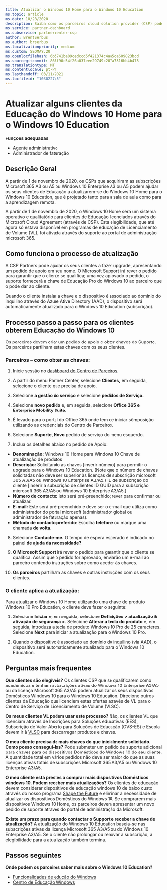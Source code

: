 ```yaml
---
title: Atualizar o Windows 10 Home para o Windows 10 Education
ms.topic: article
ms.date: 10/28/2020
description: Saiba como os parceiros cloud solution provider (CSP) podem atualizar alguns dos seus clientes de Educação do Windows 10 Home para o Windows 10 Education
ms.service: partner-dashboard
ms.subservice: partnercenter-csp
author: BrentSerbus
ms.author: brserbus
ms.localizationpriority: medium
ms.custom: SEOMAY.20
ms.openlocfilehash: 6b5741ba09cedccd5f421374c4aa5ca609823bcd
ms.sourcegitcommit: 868f90c54f26a037eee29749c207a7316bb4b475
ms.translationtype: MT
ms.contentlocale: pt-PT
ms.lasthandoff: 03/11/2021
ms.locfileid: "103022745"
---
```

# <a name="upgrade-some-education-customers-from-windows-10-home-to-windows-10-education"></a>Atualizar alguns clientes da Educação do Windows 10 Home para o Windows 10 Education

**Funções adequadas**

- Agente administrativo
- Administrador de faturação

## <a name="overview"></a>Descrição Geral

A partir de 1 de novembro de 2020, os CSPs que adquiriram as subscrições Microsoft 365 A3 ou A5 ou Windows 10 Enterprise A3 ou A5 podem ajudar os seus clientes de Educação a atualizarem-se do Windows 10 Home para o Windows 10 Education, que é projetado tanto para a sala de aula como para a aprendizagem remota.

A partir de 1 de novembro de 2020, o Windows 10 Home será um sistema operativo e qualitatório para clientes de Educação licenciados através do Microsoft Cloud Agreement (através de CSP). Esta elegibilidade, que até agora só estava disponível em programas de educação de Licenciamento de Volume (VL), foi ativada através do suporte ao portal de administração microsoft 365. 

## <a name="how-the-upgrade-process-works"></a>Como funciona o processo de atualização

A CSP Partners pode ajudar os seus clientes a fazer upgrade, apresentando um pedido de apoio em seu nome. O Microsoft Support irá rever o pedido para garantir que o cliente se qualifica; uma vez aprovado o pedido, o suporte fornecerá a chave de Educação Pro do Windows 10 ao parceiro que o pode dar ao cliente.

Quando o cliente instalar a chave e o dispositivo é associado ao domínio do inquilino através do Azure Ative Directory (AAD), o dispositivo será automaticamente atualizado para o Windows 10 Education (subscrição).   

## <a name="step-by-step-process-for-customers-to-get-windows-10-education"></a>Processo passo a passo para os clientes obterem Educação do Windows 10

Os parceiros devem criar um pedido de apoio e obter chaves do Suporte. Os parceiros partilham estas chaves com os seus clientes.

### <a name="partners--how-to-get-the-keys"></a>Parceiros – como obter as chaves:

1. Inicie sessão no [dashboard do Centro de Parceiros](https://partner.microsoft.com/dashboard).

2. A partir do menu Partner Center, selecione **Clientes,** em seguida, selecione o cliente que precisa de apoio.

3. Selecione **a gestão do serviço** e selecione **pedidos de Serviço.**

4. Selecione **novo pedido** e, em seguida, selecione **Office 365 e Enterprise Mobility Suite**.

5. É levado para o portal do Office 365 onde tem de iniciar sômposição utilizando as credenciais do Centro de Parceiros.

6. Selecione **Suporte, Novo** pedido de serviço do menu esquerdo.

7. Inclua os detalhes abaixo no pedido de Apoio:

- **Denominação:** Windows 10 Home para Windows 10 Chave de atualização de produtos
- **Descrição:** Solicitando as chaves [inserir número] para permitir o upgrade para o Windows 10 Education. (Note que o número de chaves solicitadas não deve ser superior às licenças de subscrição microsoft 365 A3/A5 ou Windows 10 Enterprise A3/A5.) ID de subscrição do cliente [inserir a subscrição de clientes ID GUID para a subscrição microsoft 365 A3/A5 ou Windows 10 Enterprise A3/A5.]
- **Número de contacto:** Isto será pré-preenchido; rever para confirmar ou atualizar.
- **E-mail:** Este será pré-preenchido e deve ser o e-mail que utiliza como administrador do portal microsoft (administrador global ou administrador de faturação apenas).
- **Método de contacto preferido**: Escolha **telefone** ou marque uma chamada **de volta**.

8. Selecione **Contacte-me.** O tempo de espera esperado é indicado no painel **de ajuda da necessidade?**

9. **O Microsoft Support** irá rever o pedido para garantir que o cliente se qualifica. Assim que o pedido for aprovado, enviarão um e-mail ao parceiro contendo instruções sobre como aceder às chaves.

10. **Os parceiros** partilham as chaves e outras instruções com os seus clientes.

### <a name="customer-applies-the-upgrade"></a>O cliente aplica a atualização:

Para atualizar o Windows 10 Home utilizando uma chave de produto Windows 10 Pro Education, o cliente deve fazer o seguinte:  

1. Selecione **Iniciar** e, em seguida, selecione **Definições > atualização & ativação de segurança >**. Selecione **Alterar a tecla do produto** e, em seguida, introduza a tecla de produto Windows 10 Pro de 25 caracteres. Selecione **Next** para iniciar a atualização para o Windows 10 Pro.

2. Quando o dispositivo é associado ao domínio do inquilino (via AAD), o dispositivo será automaticamente atualizado para o Windows 10 Education.  

## <a name="frequently-asked-questions"></a>Perguntas mais frequentes

**Que clientes são elegíveis?**
Os clientes CSP que se qualificarem como académicos e tenham subscrições ativas do Windows 10 Enterprise A3/A5 ou da licença Microsoft 365 A3/A5 podem atualizar os seus dispositivos Domésticos Windows 10 para o Windows 10 Education. Direcione outros clientes da Educação que licenciem estas ofertas através de VL para o Centro de Serviço de Licenciamento de Volume (VLSC).

**Os meus clientes VL podem usar este processo?**
Não, os clientes VL que licenciam através de Inscrições para Soluções educativas (EES), Subscrição de Valor Aberto para Soluções de Educação (OVS-ES) e Escola devem ir à [VLSC](https://www.microsoft.com/Licensing/servicecenter/default.aspx) para descarregar produtos e chaves. 

**O meu cliente precisa de mais chaves do que inicialmente solicitado. Como posso consegui-los?**
Pode submeter um pedido de suporte adicional para chaves para os dispositivos Domésticos do Windows 10 do seu cliente. A quantidade total em vários pedidos não deve ser maior do que as suas licenças ativas totais de subscrições Microsoft 365 A3/A5 ou Windows 10 Enterprise A3/A5.

**O meu cliente está prestes a comprar mais dispositivos Domésticos windows 10. Podem receber mais atualizações?**
Os clientes de educação devem considerar dispositivos de educação windows 10 de baixo custo através do nosso programa [Shape the Future](https://www.microsoft.com/education/products/windows/shapethefuture.aspx) e eliminar a necessidade de atualizar os dispositivos Domésticos do Windows 10. Se comprarem mais dispositivos Windows 10 Home, os parceiros devem apresentar um novo pedido de suporte através do portal de administração da Microsoft.

**Existe um prazo para quando contactar o Support e receber a chave de atualização?**
A atualização do Windows 10 Education baseia-se nas subscrições ativas da licença Microsoft 365 A3/A5 ou do Windows 10 Enterprise A3/A5. Se o cliente não prolongar ou renovar a subscrição, a elegibilidade para a atualização também termina.

## <a name="next-steps"></a>Passos seguintes

**Onde podem os parceiros saber mais sobre o Windows 10 Education?**

- [Funcionalidades de edução do Windows](https://www.microsoft.com/education/products/windows/features)
- [Centro de Educação Windows](/education/windows/)
